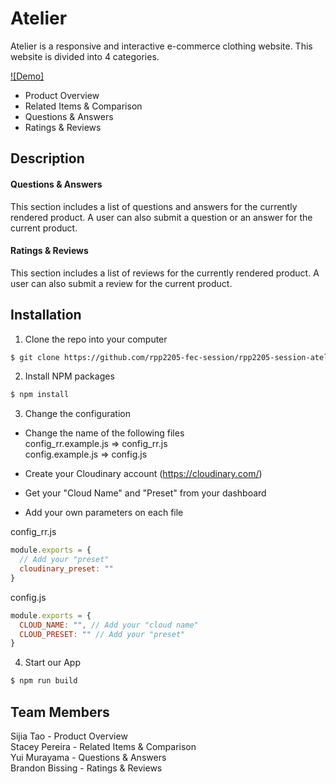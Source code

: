 # Atelier
Atelier is a responsive and interactive e-commerce clothing website.
This website is divided into 4 categories.

[![Demo]](https://user-images.githubusercontent.com/57865436/199666313-ef292c70-bb0d-461a-a618-a6a3c224423f.mp4)

- Product Overview
- Related Items & Comparison
- Questions & Answers
- Ratings & Reviews

## Description
#### Questions & Answers
This section includes a list of questions and answers for the currently rendered product.
A user can also submit a question or an answer for the current product.

#### Ratings & Reviews
This section includes a list of reviews for the currently rendered product.
A user can also submit a review for the current product.

## Installation
1. Clone the repo into your computer <br>
```sh
$ git clone https://github.com/rpp2205-fec-session/rpp2205-session-atelier.git
```

2. Install NPM packages <br>
```sh
$ npm install
```

3. Change the configuration <br>
* Change the name of the following files <br>
  config_rr.example.js => config_rr.js <br>
  config.example.js => config.js

* Create your Cloudinary account (https://cloudinary.com/)
* Get your "Cloud Name" and "Preset" from your dashboard
* Add your own parameters on each file

config_rr.js
```javascript
module.exports = {
  // Add your "preset"
  cloudinary_preset: ""
}
```

config.js
```javascript
module.exports = {
  CLOUD_NAME: "", // Add your "cloud name"
  CLOUD_PRESET: "" // Add your "preset"
}
```

4. Start our App <br>
```sh
$ npm run build
```

## Team Members
Sijia Tao - Product Overview <br>
Stacey Pereira - Related Items & Comparison <br>
Yui Murayama - Questions & Answers <br>
Brandon Bissing - Ratings & Reviews <br>
